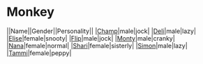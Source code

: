 # Monkey

||Name||Gender||Personality||
|[Champ](github.com/lindsaygelle/animalcrossing/villager/monkey/champ)|male|jock|
|[Deli](github.com/lindsaygelle/animalcrossing/villager/monkey/deli)|male|lazy|
|[Elise](github.com/lindsaygelle/animalcrossing/villager/monkey/elise)|female|snooty|
|[Flip](github.com/lindsaygelle/animalcrossing/villager/monkey/flip)|male|jock|
|[Monty](github.com/lindsaygelle/animalcrossing/villager/monkey/monty)|male|cranky|
|[Nana](github.com/lindsaygelle/animalcrossing/villager/monkey/nana)|female|normal|
|[Shari](github.com/lindsaygelle/animalcrossing/villager/monkey/shari)|female|sisterly|
|[Simon](github.com/lindsaygelle/animalcrossing/villager/monkey/simon)|male|lazy|
|[Tammi](github.com/lindsaygelle/animalcrossing/villager/monkey/tammi)|female|peppy|
